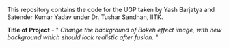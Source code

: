 This repository contains the code for the UGP taken by Yash Barjatya and Satender Kumar Yadav under Dr. Tushar Sandhan, IITK.

**Title of Project** - " *Change the background of Bokeh effect image, with new background which should look realistic after fusion.* "
